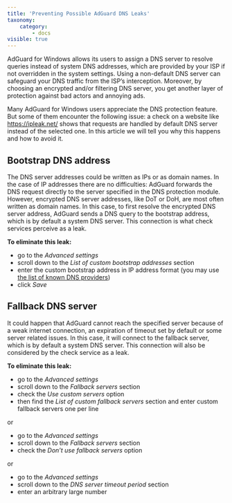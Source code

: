 ```yaml
---
title: 'Preventing Possible AdGuard DNS Leaks'
taxonomy:
    category:
        - docs
visible: true
---
```

AdGuard for Windows allows its users to assign a DNS server to resolve queries instead of system DNS addresses, which are provided by your ISP if not overridden in the system settings. Using a non-default DNS server can safeguard your DNS traffic from the ISP’s interception. Moreover, by choosing an encrypted and/or filtering DNS server, you get another layer of protection against bad actors and annoying ads.

Many AdGuard for Windows users appreciate the DNS protection feature. But some of them encounter the following issue: a check on a website like https://ipleak.net/ shows that requests are handled by default DNS server instead of the selected one. In this article we will tell you why this happens and how to avoid it.

## Bootstrap DNS address

The DNS server addresses could be written as IPs or as domain names. 
In the case of IP addresses there are no difficulties: AdGuard forwards the DNS request directly to the server specified in the DNS protection module. However, encrypted DNS server addresses, like DoT or DoH, are most often written as domain names. In this case, to first resolve the encrypted DNS server address, AdGuard sends a DNS query to the bootstrap address, which is by default a system DNS server. This connection is what check services perceive as a leak.

**To eliminate this leak:**

* go to the *Advanced settings* 
* scroll down to the *List of custom bootstrap addresses* section
* enter the custom bootstrap address in IP address format (you may use [the list of known DNS providers](https://adguard-dns.io/kb/general/dns-providers))
* click *Save*

## Fallback DNS server

It could happen that AdGuard cannot reach the specified server because of a weak internet connection, an expiration of timeout set by default or some server related issues. In this case, it will connect to the fallback server, which is by default a system DNS server. This connection will also be considered by the check service as a leak. 

**To eliminate this leak:**

* go to the *Advanced settings* 
* scroll down to the *Fallback servers* section
* check the *Use custom servers* option
* then find the *List of custom fallback servers* section and enter custom fallback servers one per line

or

* go to the *Advanced settings* 
* scroll down to the *Fallback servers* section
* check the *Don’t use fallback servers* option

or

* go to the *Advanced settings* 
* scroll down to the *DNS server timeout period* section
* enter an arbitrary large number 

